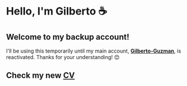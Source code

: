 # Hello, I'm Gilberto ☕

## Welcome to my backup account!  
I'll be using this temporarily until my main account, [**Gilberto-Guzman**](https://github.com/Gilberto-Guzman), is reactivated. Thanks for your understanding! 😊

## Check my new [CV](https://github.com/Gilberto-Guzman2/Gilberto-Guzman2/blob/main/Docs/Gilberto-Guzman2-CV.pdf)
